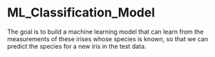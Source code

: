 # ML_Classification_Model
The goal is to build a machine learning model that can learn from the measurements of these irises whose species is known, so that we can predict the species for a new iris in the test data.

